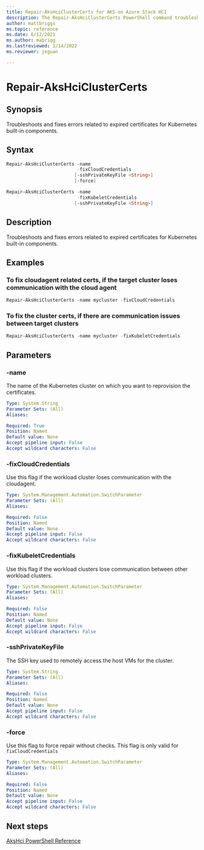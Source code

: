 ```yaml
---
title: Repair-AksHciClusterCerts for AKS on Azure Stack HCI
description: The Repair-AksHciClusterCerts PowerShell command troubleshoots and fixes errors related to expired certificates for Kubernetes built-in components. 
author: mattbriggs
ms.topic: reference
ms.date: 6/12/2021
ms.author: mabrigg 
ms.lastreviewed: 1/14/2022
ms.reviewer: jeguan

---
```


# Repair-AksHciClusterCerts

## Synopsis
Troubleshoots and fixes errors related to expired certificates for Kubernetes built-in components. 

## Syntax

```powershell
Repair-AksHciClusterCerts -name 
                          -fixCloudCredentials
                         [-sshPrivateKeyFile <String>] 
                         [-force]
```

```powershell
Repair-AksHciClusterCerts -name 
                          -fixKubeletCredentials
                         [-sshPrivateKeyFile <String>] 
```

## Description
Troubleshoots and fixes errors related to expired certificates for Kubernetes built-in components. 

## Examples

### To fix cloudagent related certs, if the target cluster loses communication with the cloud agent

```powershell
Repair-AksHciClusterCerts -name mycluster -fixCloudCredentials
```

### To fix the cluster certs, if there are communication issues between target clusters

```powershell
Repair-AksHciClusterCerts -name mycluster -fixKubeletCredentials
```

## Parameters

### -name
The name of the Kubernetes cluster on which you want to reprovision the certificates.

```yaml
Type: System.String
Parameter Sets: (All)
Aliases:

Required: True
Position: Named
Default value: None
Accept pipeline input: False
Accept wildcard characters: False
```

### -fixCloudCredentials
Use this flag if the workload cluster loses communication with the cloudagent.

```yaml
Type: System.Management.Automation.SwitchParameter
Parameter Sets: (All)
Aliases:

Required: False
Position: Named
Default value: None
Accept pipeline input: False
Accept wildcard characters: False
```

### -fixKubeletCredentials
Use this flag if the workload clusters lose communication between other workload clusters.

```yaml
Type: System.Management.Automation.SwitchParameter
Parameter Sets: (All)
Aliases:

Required: False
Position: Named
Default value: None
Accept pipeline input: False
Accept wildcard characters: False
```


### -sshPrivateKeyFile
The SSH key used to remotely access the host VMs for the cluster.

```yaml
Type: System.String
Parameter Sets: (All)
Aliases:

Required: False
Position: Named
Default value: None
Accept pipeline input: False
Accept wildcard characters: False
```

### -force
Use this flag to force repair without checks. This flag is only valid for `fixCloudCredentials`

```yaml
Type: System.Management.Automation.SwitchParameter
Parameter Sets: (All)
Aliases:

Required: False
Position: Named
Default value: None
Accept pipeline input: False
Accept wildcard characters: False
```

## Next steps

[AksHci PowerShell Reference](index.md)
